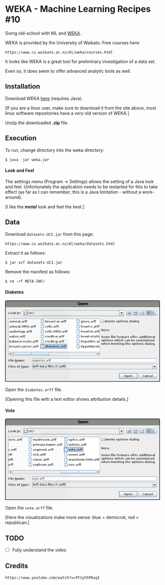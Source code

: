 # WEKA - Machine Learning Recipes #10

Going old-school with ML and [WEKA](https://www.cs.waikato.ac.nz/ml/weka/).

WEKA is provided by the University of Waikato. Free courses here:

    https://www.cs.waikato.ac.nz/ml/weka/courses.html

It looks like WEKA is a great tool for preliminary investigation of a data set.

Even so, it does seem to offer advanced analytic tools as well.

## Installation

Download WEKA [here](https://www.cs.waikato.ac.nz/ml/weka/downloading.html)
(requires Java).

[If you are a linux user, make sure to download it from the site above, most
 linux software repositories have a _very_ old version of WEKA.]

Unzip the downloaded __.zip__ file.

## Execution

To run, change directory into the weka directory:

    $ java -jar weka.jar

#### Look and Feel

The settings menu (Program -> Settings) allows the setting of a Java look and feel.
Unfortunately the application needs to be restarted for this to take effect (as far
as I can remember, this is a Java limitation - without a work-around).

[I like the ___metal___ look and feel the best.]

## Data

Download `datasets-UCI.jar` from this page:

    https://www.cs.waikato.ac.nz/ml/weka/datasets.html

Extract it as follows:

    $ jar xvf datasets-UCI.jar 

Remove the manifest as follows:

    $ rm -rf META-INF/

#### Diabetes

![Diabetes](images/diabetes.png)

Open the `diabetes.arff` file.

[Opening this file with a text editor shows attribution details.]

#### Vote

![Vote](images/vote.png)

Open the `vote.arff` file.

[Here the visualizations make more sense: blue = democrat, red = republican.]

## TODO

- [ ] Fully understand the video

## Credits

    https://www.youtube.com/watch?v=TF1yh5PKaqI
